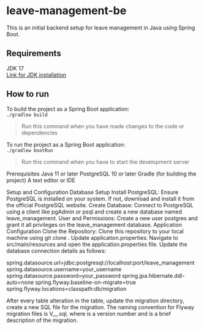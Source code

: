 # leave-management-be
This is an initial backend setup for leave management in Java using Spring Boot.

## Requirements
JDK 17 <br />
[Link for JDK installation](https://docs.oracle.com/en/java/javase/17/install/installation-jdk-microsoft-windows-platforms.html#GUID-A7E27B90-A28D-4237-9383-A58B416071CA)

## How to run

To build the project as a Spring Boot application: <br />
`./gradlew build` <br />
>Run this command when you have made changes to the code or dependencies <br />

To run the project as a Spring Boot application: <br/>
`./gradlew bootRun`<br />
>Run this command when you have to start the development server <br />

Prerequisites
Java 11 or later
PostgreSQL 10 or later
Gradle (for building the project)
A text editor or IDE

Setup and Configuration
Database Setup
Install PostgreSQL: Ensure PostgreSQL is installed on your system. If not, download and install it from the official PostgreSQL website.
Create Database: Connect to PostgreSQL using a client like pgAdmin or psql and create a new database named leave_management.
User and Permissions: Create a new user postgres and grant it all privileges on the leave_management database.
Application Configuration
Clone the Repository: Clone this repository to your local machine using git clone <repository-url>.
Update application.properties: Navigate to src/main/resources and open the application.properties file. Update the database connection details as follows:

spring.datasource.url=jdbc:postgresql://localhost:port/leave_management
spring.datasource.username=your_username
spring.datasource.password=your_password
spring.jpa.hibernate.ddl-auto=none
spring.flyway.baseline-on-migrate=true
spring.flyway.locations=classpath:db/migration

After every table alteration in the table, update the migration directory, create a new SQL file for the migration. The naming convention for Flyway migration files is V<VERSION>__<DESCRIPTION>.sql, where <VERSION> is a version number and <DESCRIPTION> is a brief description of the migration.
